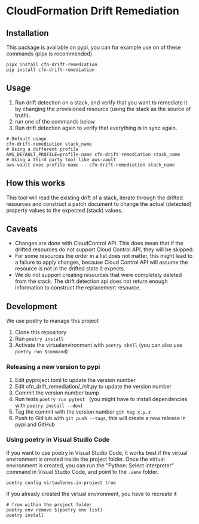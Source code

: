 # CloudFormation Drift Remediation

## Installation
This package is available on pypi, you can for example use on of these commands (pipx is recommended)
```shell
pipx install cfn-drift-remediation
pip install cfn-drift-remediation
```

## Usage
1. Run drift detection on a stack, and verify that you want to remediate it by changing the provisioned resource (using the stack as the source of truth).
2. run one of the commands below
3. Run drift detection again to verify that everything is in sync again.

```shell
# Default usage
cfn-drift-remediation stack_name
# Using a different profile
AWS_DEFAULT_PROFILE=profile-name cfn-drift-remediation stack_name
# Using a third party tool like aws-vault
aws-vault exec profile-name -- cfn-drift-remediation stack_name
```

## How this works
This tool will read the existing drift of a stack, iterate through the drifted resources and construct a patch document to change the actual (detected) property values to the expected (stack) values.

## Caveats
- Changes are done with CloudControl API. This does mean that if the drifted resources do not support Cloud Control API, they will be skipped.
- For some resources the order in a list does not matter, this might lead to a failure to apply changes, because Cloud Control API will assume the resource is not in the drifted state it expects.
- We do not support creating resources that were completely deleted from the stack. The drift detection api does not return enough information to construct the replacement resource.

## Development
We use poetry to manage this project

1. Clone this repository
2. Run `poetry install`
3. Activate the virtualenvironment with `poetry shell` (you can also use `poetry run $command`)

### Releasing a new version to pypi
1. Edit pyproject.toml to update the version number
2. Edit cfn_drift_remediation/__init_.py to update the version number
3. Commit the version number bump
4. Run tests `poetry run pytest ` (you might have to install dependencies with `poetry install --dev`)
5. Tag the commit with the version number `git tag x.y.z`
6. Push to GitHub with `git push --tags`, this will create a new release in pypi and GitHub


### Using poetry in Visual Studio Code
If you want to use poetry in Visual Studio Code, it works best if the virtual environment is created inside the project folder. Once the virtual environment is created, you can run the "Python: Select interpreter" command in Visual Studio Code, and point to the `.venv` folder.


```shell
poetry config virtualenvs.in-project true
```
If you already created the virtual environment, you have to recreate it
```shell
# from within the project folder
poetry env remove $(poetry env list)
poetry install
```
